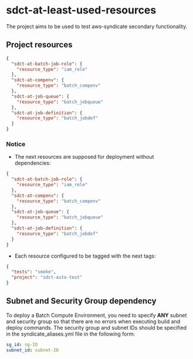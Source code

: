 # sdct-at-least-used-resources
The project aims to be used to test aws-syndicate secondary functionality.

## Project resources
```json
{
  "sdct-at-batch-job-role": {
    "resource_type": "iam_role"
  },
  "sdct-at-compenv": {
    "resource_type": "batch_compenv"
  },
  "sdct-at-job-queue": {
    "resource_type": "batch_jobqueue"
  },
  "sdct-at-job-definition": {
    "resource_type": "batch_jobdef"
  }
}
```

### Notice
- The next resources are supposed for deployment without dependencies:
```json
{
  "sdct-at-batch-job-role": {
    "resource_type": "iam_role"
  },
  "sdct-at-compenv": {
    "resource_type": "batch_compenv"
  },
  "sdct-at-job-queue": {
    "resource_type": "batch_jobqueue"
  },
  "sdct-at-job-definition": {
    "resource_type": "batch_jobdef"
  }
}
```
- Each resource configured to be tagged with the next tags:
```json
{
  "tests": "smoke",
  "project": "sdct-auto-test"
}
```
## Subnet and Security Group dependency
To deploy a Batch Compute Environment, you need to specify **ANY** subnet and security group so that there are no 
errors when executing build and deploy commands. The security group and subnet IDs should be specified in the 
syndicate_aliases.yml file in the following form:
```yml
sg_id: sg-ID
subnet_id: subnet-ID
```